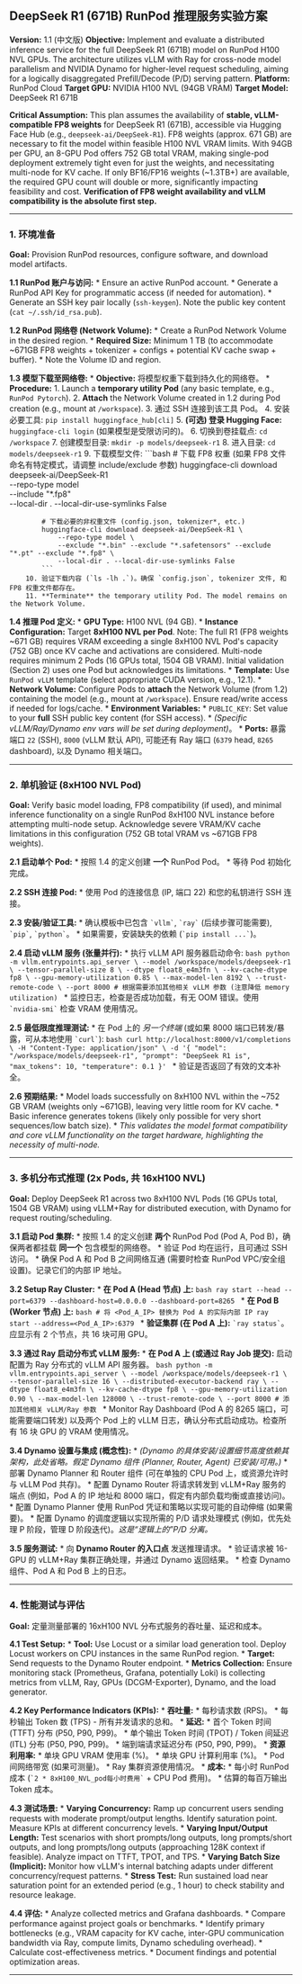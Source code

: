## DeepSeek R1 (671B) RunPod 推理服务实验方案

**Version:** 1.1 (中文版)
**Objective:** Implement and evaluate a distributed inference service for the full DeepSeek R1 (671B) model on RunPod H100 NVL GPUs. The architecture utilizes vLLM with Ray for cross-node model parallelism and NVIDIA Dynamo for higher-level request scheduling, aiming for a logically disaggregated Prefill/Decode (P/D) serving pattern.
**Platform:** RunPod Cloud
**Target GPU:** NVIDIA H100 NVL (94GB VRAM)
**Target Model:** DeepSeek R1 671B

**Critical Assumption:** This plan assumes the availability of **stable, vLLM-compatible FP8 weights** for DeepSeek R1 (671B), accessible via Hugging Face Hub (e.g., `deepseek-ai/DeepSeek-R1`). FP8 weights (approx. 671 GB) are necessary to fit the model within feasible H100 NVL VRAM limits. With 94GB per GPU, an 8-GPU Pod offers 752 GB total VRAM, making single-pod deployment extremely tight even for just the weights, and necessitating multi-node for KV cache. If only BF16/FP16 weights (~1.3TB+) are available, the required GPU count will double or more, significantly impacting feasibility and cost. **Verification of FP8 weight availability and vLLM compatibility is the absolute first step.**

---

### 1. 环境准备

**Goal:** Provision RunPod resources, configure software, and download model artifacts.

**1.1 RunPod 账户与访问:**
    *   Ensure an active RunPod account.
    *   Generate a RunPod API Key for programmatic access (if needed for automation).
    *   Generate an SSH key pair locally (`ssh-keygen`). Note the public key content (`cat ~/.ssh/id_rsa.pub`).

**1.2 RunPod 网络卷 (Network Volume):**
    *   Create a RunPod Network Volume in the desired region.
    *   **Required Size:** Minimum 1 TB (to accommodate ~671GB FP8 weights + tokenizer + configs + potential KV cache swap + buffer).
    *   Note the Volume ID and region.

**1.3 模型下载至网络卷:**
    *   **Objective:** 将模型权重下载到持久化的网络卷。
    *   **Procedure:**
        1.  Launch a **temporary utility Pod** (any basic template, e.g., `RunPod Pytorch`).
        2.  **Attach** the Network Volume created in 1.2 during Pod creation (e.g., mount at `/workspace`).
        3.  通过 SSH 连接到该工具 Pod。
        4.  安装必要工具: `pip install huggingface_hub[cli]`
        5.  **(可选) 登录 Hugging Face:** `huggingface-cli login` (如果模型是受限访问的)。
        6.  切换到卷挂载点: `cd /workspace`
        7.  创建模型目录: `mkdir -p models/deepseek-r1`
        8.  进入目录: `cd models/deepseek-r1`
        9.  下载模型文件:
            ```bash
            # 下载 FP8 权重 (如果 FP8 文件命名有特定模式，请调整 include/exclude 参数)
            huggingface-cli download deepseek-ai/DeepSeek-R1 \
                --repo-type model \
                --include "*.fp8" \
                --local-dir . --local-dir-use-symlinks False

            # 下载必要的非权重文件 (config.json, tokenizer*, etc.)
            huggingface-cli download deepseek-ai/DeepSeek-R1 \
                --repo-type model \
                --exclude "*.bin" --exclude "*.safetensors" --exclude "*.pt" --exclude "*.fp8" \
                --local-dir . --local-dir-use-symlinks False
            ```
        10. 验证下载内容 (`ls -lh .`)。确保 `config.json`, tokenizer 文件, 和 FP8 权重文件都存在。
        11. **Terminate** the temporary utility Pod. The model remains on the Network Volume.

**1.4 推理 Pod 定义:**
    *   **GPU Type:** H100 NVL (94 GB).
    *   **Instance Configuration:** Target **8xH100 NVL per Pod**. Note: The full R1 (FP8 weights ~671 GB) requires VRAM exceeding a single 8xH100 NVL Pod's capacity (752 GB) once KV cache and activations are considered. Multi-node requires minimum 2 Pods (16 GPUs total, 1504 GB VRAM). Initial validation (Section 2) uses one Pod but acknowledges its limitations.
    *   **Template:** Use `RunPod vLLM` template (select appropriate CUDA version, e.g., 12.1).
    *   **Network Volume:** Configure Pods to **attach** the Network Volume (from 1.2) containing the model (e.g., mount at `/workspace`). Ensure read/write access if needed for logs/cache.
    *   **Environment Variables:**
        *   `PUBLIC_KEY`: Set value to your **full** SSH public key content (for SSH access).
        *   *(Specific vLLM/Ray/Dynamo env vars will be set during deployment)*。
    *   **Ports:** 暴露端口 `22` (SSH), `8000` (vLLM 默认 API), 可能还有 Ray 端口 (`6379` head, `8265` dashboard), 以及 Dynamo 相关端口。

---

### 2. 单机验证 (8xH100 NVL Pod)

**Goal:** Verify basic model loading, FP8 compatibility (if used), and minimal inference functionality on a single RunPod 8xH100 NVL instance before attempting multi-node setup. Acknowledge severe VRAM/KV cache limitations in this configuration (752 GB total VRAM vs ~671GB FP8 weights).

**2.1 启动单个 Pod:**
    *   按照 1.4 的定义创建 **一个** RunPod Pod。
    *   等待 Pod 初始化完成。

**2.2 SSH 连接 Pod:**
    *   使用 Pod 的连接信息 (IP, 端口 22) 和您的私钥进行 SSH 连接。

**2.3 安装/验证工具:**
    *   确认模板中已包含 `` `vllm` ``, `` `ray` `` (后续步骤可能需要), `` `pip` ``, `` `python` ``。
    *   如果需要，安装缺失的依赖 (`` `pip install ...` ``)。

**2.4 启动 vLLM 服务 (张量并行):**
    *   执行 vLLM API 服务器启动命令:
        ```bash
        python -m vllm.entrypoints.api_server \
            --model /workspace/models/deepseek-r1 \
            --tensor-parallel-size 8 \
            --dtype float8_e4m3fn \
            --kv-cache-dtype fp8 \
            --gpu-memory-utilization 0.85 \
            --max-model-len 8192 \
            --trust-remote-code \
            --port 8000
            # 根据需要添加其他相关 vLLM 参数 (注意降低 memory utilization)
        ```
    *   监控日志，检查是否成功加载，有无 OOM 错误。使用 `` `nvidia-smi` `` 检查 VRAM 使用情况。

**2.5 最低限度推理测试:**
    *   在 Pod 上的 *另一个终端* (或如果 8000 端口已转发/暴露，可从本地使用 `` `curl` ``):
        ```bash
        curl http://localhost:8000/v1/completions \
        -H "Content-Type: application/json" \
        -d '{
            "model": "/workspace/models/deepseek-r1",
            "prompt": "DeepSeek R1 is",
            "max_tokens": 10,
            "temperature": 0.1
        }'
        ```
    *   验证是否返回了有效的文本补全。

**2.6 预期结果:**
    *   Model loads successfully on 8xH100 NVL within the ~752 GB VRAM (weights only ~671GB), leaving very little room for KV cache.
    *   Basic inference generates tokens (likely only possible for very short sequences/low batch size).
    *   *This validates the model format compatibility and core vLLM functionality on the target hardware, highlighting the necessity of multi-node.*

---

### 3. 多机分布式推理 (2x Pods, 共 16xH100 NVL)

**Goal:** Deploy DeepSeek R1 across two 8xH100 NVL Pods (16 GPUs total, 1504 GB VRAM) using vLLM+Ray for distributed execution, with Dynamo for request routing/scheduling.

**3.1 启动 Pod 集群:**
    *   按照 1.4 的定义创建 **两个** RunPod Pod (Pod A, Pod B)，确保两者都挂载 **同一个** 包含模型的网络卷。
    *   验证 Pod 均在运行，且可通过 SSH 访问。
    *   确保 Pod A 和 Pod B 之间网络互通 (需要时检查 RunPod VPC/安全组设置)。记录它们的内部 IP 地址。

**3.2 Setup Ray Cluster:**
    *   **在 Pod A (Head 节点) 上:**
        ```bash
        ray start --head --port=6379 --dashboard-host=0.0.0.0 --dashboard-port=8265
        ```
    *   **在 Pod B (Worker 节点) 上:**
        ```bash
        # 将 <Pod_A_IP> 替换为 Pod A 的实际内部 IP
        ray start --address=<Pod_A_IP>:6379
        ```
    *   **验证集群 (在 Pod A 上):** `` `ray status` ``。应显示有 2 个节点，共 16 块可用 GPU。

**3.3 通过 Ray 启动分布式 vLLM 服务:**
    *   **在 Pod A 上 (或通过 Ray Job 提交):** 启动配置为 Ray 分布式的 vLLM API 服务器。
        ```bash
        python -m vllm.entrypoints.api_server \
            --model /workspace/models/deepseek-r1 \
            --tensor-parallel-size 16 \
            --distributed-executor-backend ray \
            --dtype float8_e4m3fn \
            --kv-cache-dtype fp8 \
            --gpu-memory-utilization 0.90 \
            --max-model-len 128000 \
            --trust-remote-code \
            --port 8000
            # 添加其他相关 vLLM/Ray 参数
        ```
    *   Monitor Ray Dashboard (Pod A 的 8265 端口，可能需要端口转发) 以及两个 Pod 上的 vLLM 日志，确认分布式启动成功。检查所有 16 块 GPU 的 VRAM 使用情况。

**3.4 Dynamo 设置与集成 (概念性):**
    *   *(Dynamo 的具体安装/设置细节高度依赖其架构，此处省略。假定 Dynamo 组件 (Planner, Router, Agent) 已安装/可用。)*
    *   部署 Dynamo Planner 和 Router 组件 (可在单独的 CPU Pod 上，或资源允许时与 vLLM Pod 共存)。
    *   配置 Dynamo Router 将请求转发到 vLLM+Ray 服务的端点 (例如，Pod A 的 IP 地址和 8000 端口，假定有内部负载均衡或直接访问)。
    *   配置 Dynamo Planner 使用 RunPod 凭证和策略以实现可能的自动伸缩 (如果需要)。
    *   配置 Dynamo 的调度逻辑以实现所需的 P/D 请求处理模式 (例如，优先处理 P 阶段，管理 D 阶段迭代)。*这是“逻辑上的”P/D 分离。*

**3.5 服务测试:**
    *   向 **Dynamo Router 的入口点** 发送推理请求。
    *   验证请求被 16-GPU 的 vLLM+Ray 集群正确处理，并通过 Dynamo 返回结果。
    *   检查 Dynamo 组件、Pod A 和 Pod B 上的日志。

---

### 4. 性能测试与评估

**Goal:** 定量测量部署的 16xH100 NVL 分布式服务的吞吐量、延迟和成本。

**4.1 Test Setup:**
    *   **Tool:** Use Locust or a similar load generation tool. Deploy Locust workers on CPU instances in the same RunPod region.
    *   **Target:** Send requests to the Dynamo Router endpoint.
    *   **Metrics Collection:** Ensure monitoring stack (Prometheus, Grafana, potentially Loki) is collecting metrics from vLLM, Ray, GPUs (DCGM-Exporter), Dynamo, and the load generator.

**4.2 Key Performance Indicators (KPIs):**
    *   **吞吐量:**
        *   每秒请求数 (RPS)。
        *   每秒输出 Token 数 (TPS) - 所有并发请求的总和。
    *   **延迟:**
        *   首个 Token 时间 (TTFT) 分布 (P50, P90, P99)。
        *   单个输出 Token 时间 (TPOT) / Token 间延迟 (ITL) 分布 (P50, P90, P99)。
        *   端到端请求延迟分布 (P50, P90, P99)。
    *   **资源利用率:**
        *   单块 GPU VRAM 使用率 (%)。
        *   单块 GPU 计算利用率 (%)。
        *   Pod 间网络带宽 (如果可测量)。
        *   Ray 集群资源使用情况。
    *   **成本:**
        *   每小时 RunPod 成本 (`` `2 * 8xH100_NVL_pod每小时费用` `` + CPU Pod 费用)。
        *   估算的每百万输出 Token 成本。

**4.3 测试场景:**
    *   **Varying Concurrency:** Ramp up concurrent users sending requests with moderate prompt/output lengths. Identify saturation point. Measure KPIs at different concurrency levels.
    *   **Varying Input/Output Length:** Test scenarios with short prompts/long outputs, long prompts/short outputs, and long prompts/long outputs (approaching 128K context if feasible). Analyze impact on TTFT, TPOT, and TPS.
    *   **Varying Batch Size (Implicit):** Monitor how vLLM's internal batching adapts under different concurrency/request patterns.
    *   **Stress Test:** Run sustained load near saturation point for an extended period (e.g., 1 hour) to check stability and resource leakage.

**4.4 评估:**
    *   Analyze collected metrics and Grafana dashboards.
    *   Compare performance against project goals or benchmarks.
    *   Identify primary bottlenecks (e.g., VRAM capacity for KV cache, inter-GPU communication bandwidth via Ray, compute limits, Dynamo scheduling overhead).
    *   Calculate cost-effectiveness metrics.
    *   Document findings and potential optimization areas.

---